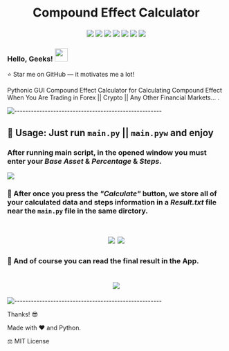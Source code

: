 <h1 align="center"> 
    Compound Effect Calculator
</h1>

<h3 align="center">
    <img src="https://img.shields.io/badge/made%20by-Stphen-informational?style=plastic&cacheSeconds=3600">
    <img src="https://img.shields.io/badge/language-python-blueviolet?logo=python&style=plastic&cacheSeconds=3600&logoColor=orange&logoWidth=20">
    <img src="https://img.shields.io/badge/last%20version-v.1.3-success?style=plastic&cacheSeconds=3600">
    <img src="https://badges.frapsoft.com/os/v1/open-source.svg?v=103&style=plastic&cacheSeconds=3600">
    <img src="https://img.shields.io/github/issues/Es-Kiani/Compound-Effect-Calculator?style=plastic&cacheSeconds=3600">
    <img src="https://img.shields.io/github/forks/Es-Kiani/Compound-Effect-Calculator?style=plastic&cacheSeconds=3600">
    <img src="https://img.shields.io/github/stars/Es-Kiani/Compound-Effect-Calculator?color=gold&style=plastic&cacheSeconds=3600">
</h3>
 
  
   
 
<h3 align="left"> 
    Hello, Geeks! <img src="https://raw.githubusercontent.com/MartinHeinz/MartinHeinz/master/wave.gif" width="30px">
</h3>

:star: Star me on GitHub — it motivates me a lot!



Pythonic GUI Compound Effect Calculator for Calculating Compound Effect When You Are Trading in Forex || Crypto || Any Other Financial Markets... .


![-----------------------------------------------------](https://raw.githubusercontent.com/andreasbm/readme/master/assets/lines/rainbow.png)


## 	:satellite:    Usage: Just run ```main.py``` || ```main.pyw``` and enjoy

### After running main script, in the opened window you must enter your _Base Asset_ & _Percentage_ & _Steps_.

<img src="https://github.com/Es-Kiani/Compound-Effect-Calculator/blob/main/ScSh1.PNG">



###   	:file_folder:   After once you press the _"Calculate"_ button, we store all of your calculated data and steps information in a _Result.txt_ file near the ```main.py``` file in the same dirctory.

<h1 align="center"> 
<img src="https://github.com/Es-Kiani/Compound-Effect-Calculator/blob/main/ScSh2.PNG">

<img src="https://github.com/Es-Kiani/Compound-Effect-Calculator/blob/main/ScSh3.PNG">
</h1>



###  	:memo:    And of course you can read the final result in the App.

<h1 align="center"> 
    <img src="https://github.com/Es-Kiani/Compound-Effect-Calculator/blob/main/ScSh4.PNG">
</h1>


![-----------------------------------------------------](https://raw.githubusercontent.com/andreasbm/readme/master/assets/lines/rainbow.png)


Thanks! :sunglasses:

Made with :heart: and Python.

:balance_scale:     MIT License
